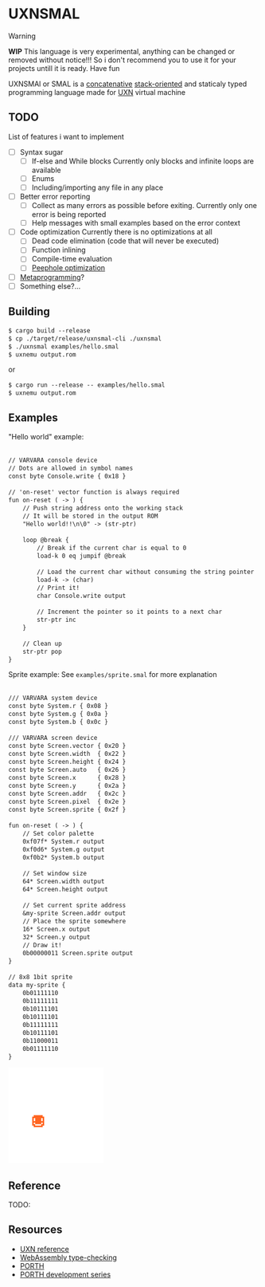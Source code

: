 # UXNSMAL

> [!WARNING]
> **WIP**
> This language is very experimental, anything can be changed or removed without notice!!!
> So i don't recommend you to use it for your projects untill it is ready. Have fun

UXNSMAl or SMAL is a [concatenative][] [stack-oriented][] and staticaly typed
programming language made for [UXN][] virtual machine

[concatenative]: https://en.wikipedia.org/wiki/Concatenative_programming_language
[stack-oriented]: https://en.wikipedia.org/wiki/Stack-oriented_programming
[UXN]: https://100r.co/site/uxn.html

## TODO

List of features i want to implement

- [ ] Syntax sugar
	- [ ] If-else and While blocks
	      Currently only blocks and infinite loops are available
	- [ ] Enums
	- [ ] Including/importing any file in any place
- [ ] Better error reporting
	- [ ] Collect as many errors as possible before exiting.
	      Currently only one error is being reported
	- [ ] Help messages with small examples based on the error context
- [ ] Code optimization
      Currently there is no optimizations at all
	- [ ] Dead code elimination (code that will never be executed)
	- [ ] Function inlining
	- [ ] Compile-time evaluation
	- [ ] [Peephole optimization][]
- [ ] [Metaprogramming][]?
- [ ] Something else?...

[Peephole optimization]: https://en.wikipedia.org/wiki/Peephole_optimization
[Metaprogramming]: https://en.wikipedia.org/wiki/Metaprogramming

## Building

```console
$ cargo build --release
$ cp ./target/release/uxnsmal-cli ./uxnsmal
$ ./uxnsmal examples/hello.smal
$ uxnemu output.rom
```

or

```console
$ cargo run --release -- examples/hello.smal
$ uxnemu output.rom
```

## Examples

"Hello world" example:

```uxnsmal

// VARVARA console device
// Dots are allowed in symbol names
const byte Console.write { 0x18 }

// 'on-reset' vector function is always required
fun on-reset ( -> ) {
	// Push string address onto the working stack
	// It will be stored in the output ROM
	"Hello world!!\n\0" -> (str-ptr)

	loop @break {
		// Break if the current char is equal to 0
		load-k 0 eq jumpif @break

		// Load the current char without consuming the string pointer
		load-k -> (char)
		// Print it!
		char Console.write output

		// Increment the pointer so it points to a next char
		str-ptr inc
	}

	// Clean up
	str-ptr pop
}
```

Sprite example:
See `examples/sprite.smal` for more explanation

```uxnsmal

/// VARVARA system device
const byte System.r { 0x08 }
const byte System.g { 0x0a }
const byte System.b { 0x0c }

/// VARVARA screen device
const byte Screen.vector { 0x20 }
const byte Screen.width  { 0x22 }
const byte Screen.height { 0x24 }
const byte Screen.auto   { 0x26 }
const byte Screen.x      { 0x28 }
const byte Screen.y      { 0x2a }
const byte Screen.addr   { 0x2c }
const byte Screen.pixel  { 0x2e }
const byte Screen.sprite { 0x2f }

fun on-reset ( -> ) {
	// Set color palette
	0xf07f* System.r output
	0xf0d6* System.g output
	0xf0b2* System.b output

	// Set window size
	64* Screen.width output
	64* Screen.height output

	// Set current sprite address
	&my-sprite Screen.addr output
	// Place the sprite somewhere
	16* Screen.x output
	32* Screen.y output
	// Draw it!
	0b00000011 Screen.sprite output
}

// 8x8 1bit sprite
data my-sprite {
	0b01111110
	0b11111111
	0b10111101
	0b10111101
	0b11111111
	0b10111101
	0b11000011
	0b01111110
}
```

![SPRITE example](./res/sprite-example.png)

## Reference

TODO:

## Resources

- [UXN reference](https://wiki.xxiivv.com/site/uxntal_reference.html)
- [WebAssembly type-checking](https://binji.github.io/posts/webassembly-type-checking)
- [PORTH](https://gitlab.com/tsoding/porth)
- [PORTH development series](https://youtube.com/playlist?list=PLpM-Dvs8t0VbMZA7wW9aR3EtBqe2kinu4&si=7HwCcRhAZqfkGGC_)
